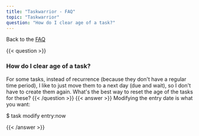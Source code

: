 ```yaml
---
title: "Taskwarrior - FAQ"
topic: "Taskwarrior"
question: "How do I clear age of a task?"
---
```


Back to the [FAQ](/support/faq)

{{< question >}}
### How do I clear age of a task?

For some tasks, instead of recurrence (because they don't have a regular time period), I like to just move them to a next day (due and wait), so I don't have to create them again.
What's the best way to reset the age of the tasks for these?
{{< /question >}}
{{< answer >}}
Modifying the entry date is what you want:

$ task <id> modify entry:now

{{< /answer >}}
